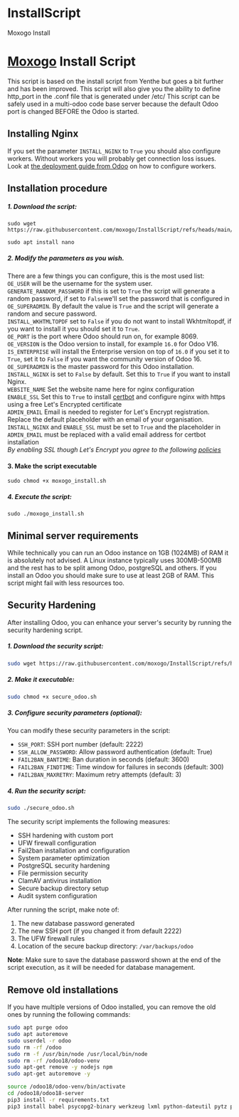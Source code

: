 # InstallScript
Moxogo Install

# [Moxogo](https://moxogo.com "Moxogo's Homepage") Install Script

This script is based on the install script from Yenthe but goes a bit further and has been improved. This script will also give you the ability to define http_port in the .conf file that is generated under /etc/
This script can be safely used in a multi-odoo code base server because the default Odoo port is changed BEFORE the Odoo is started.

## Installing Nginx
If you set the parameter ```INSTALL_NGINX``` to ```True``` you should also configure workers. Without workers you will probably get connection loss issues. Look at [the deployment guide from Odoo](https://www.odoo.com/documentation/18.0/administration/install/deploy.html) on how to configure workers.

## Installation procedure

##### 1. Download the script:
```
sudo wget https://raw.githubusercontent.com/moxogo/InstallScript/refs/heads/main/moxogo_install.sh
```
```
sudo apt install nano
```

##### 2. Modify the parameters as you wish.
There are a few things you can configure, this is the most used list:<br/>
```OE_USER``` will be the username for the system user.<br/>
```GENERATE_RANDOM_PASSWORD``` if this is set to ```True``` the script will generate a random password, if set to ```False```we'll set the password that is configured in ```OE_SUPERADMIN```. By default the value is ```True``` and the script will generate a random and secure password.<br/>
```INSTALL_WKHTMLTOPDF``` set to ```False``` if you do not want to install Wkhtmltopdf, if you want to install it you should set it to ```True```.<br/>
```OE_PORT``` is the port where Odoo should run on, for example 8069.<br/>
```OE_VERSION``` is the Odoo version to install, for example ```16.0``` for Odoo V16.<br/>
```IS_ENTERPRISE``` will install the Enterprise version on top of ```16.0``` if you set it to ```True```, set it to ```False``` if you want the community version of Odoo 16.<br/>
```OE_SUPERADMIN``` is the master password for this Odoo installation.<br/>
```INSTALL_NGINX``` is set to ```False``` by default. Set this to ```True``` if you want to install Nginx.<br/>
```WEBSITE_NAME``` Set the website name here for nginx configuration<br/>
```ENABLE_SSL``` Set this to ```True``` to install [certbot](https://github.com/certbot/certbot) and configure nginx with https using a free Let's Encrypted certificate<br/>
```ADMIN_EMAIL``` Email is needed to register for Let's Encrypt registration. Replace the default placeholder with an email of your organisation.<br/>
```INSTALL_NGINX``` and ```ENABLE_SSL``` must be set to ```True``` and the placeholder in ```ADMIN_EMAIL``` must be replaced with a valid email address for certbot installation<br/>
  _By enabling SSL though Let's Encrypt you agree to the following [policies](https://www.eff.org/code/privacy/policy)_ <br/>

#### 3. Make the script executable
```
sudo chmod +x moxogo_install.sh
```
##### 4. Execute the script:
```
sudo ./moxogo_install.sh
```

## Minimal server requirements
While technically you can run an Odoo instance on 1GB (1024MB) of RAM it is absolutely not advised. A Linux instance typically uses 300MB-500MB and the rest has to be split among Odoo, postgreSQL and others. If you install an Odoo you should make sure to use at least 2GB of RAM. This script might fail with less resources too.

## Security Hardening
After installing Odoo, you can enhance your server's security by running the security hardening script.

##### 1. Download the security script:
```bash
sudo wget https://raw.githubusercontent.com/moxogo/InstallScript/refs/heads/main/secure_odoo.sh
```

##### 2. Make it executable:
```bash
sudo chmod +x secure_odoo.sh
```

##### 3. Configure security parameters (optional):
You can modify these security parameters in the script:
- `SSH_PORT`: SSH port number (default: 2222)
- `SSH_ALLOW_PASSWORD`: Allow password authentication (default: True)
- `FAIL2BAN_BANTIME`: Ban duration in seconds (default: 3600)
- `FAIL2BAN_FINDTIME`: Time window for failures in seconds (default: 300)
- `FAIL2BAN_MAXRETRY`: Maximum retry attempts (default: 3)

##### 4. Run the security script:
```bash
sudo ./secure_odoo.sh
```

The security script implements the following measures:
- SSH hardening with custom port
- UFW firewall configuration
- Fail2ban installation and configuration
- System parameter optimization
- PostgreSQL security hardening
- File permission security
- ClamAV antivirus installation
- Secure backup directory setup
- Audit system configuration

After running the script, make note of:
1. The new database password generated
2. The new SSH port (if you changed it from default 2222)
3. The UFW firewall rules
4. Location of the secure backup directory: `/var/backups/odoo`

**Note**: Make sure to save the database password shown at the end of the script execution, as it will be needed for database management.

## Remove old installations
If you have multiple versions of Odoo installed, you can remove the old ones by running the following commands:
```bash
sudo apt purge odoo
sudo apt autoremove
sudo userdel -r odoo
sudo rm -rf /odoo
sudo rm -f /usr/bin/node /usr/local/bin/node
sudo rm -rf /odoo18/odoo-venv
sudo apt-get remove -y nodejs npm
sudo apt-get autoremove -y
```
```bash
source /odoo18/odoo-venv/bin/activate
cd /odoo18/odoo18-server
pip3 install -r requirements.txt
pip3 install babel psycopg2-binary werkzeug lxml python-dateutil pytz pillow gevent greenlet
```
